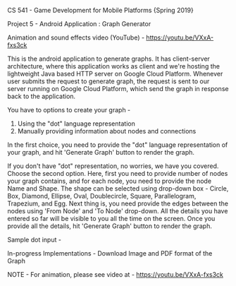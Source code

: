 
CS 541 - Game Development for Mobile Platforms {Spring 2019}

Project 5 - Android Application  :  Graph Generator

Animation and sound effects video (YouTube) - https://youtu.be/VXxA-fxs3ck

This is the android application to generate graphs.  It has client-server architecture, where this application works as client and we're hosting the lightweight Java based HTTP server on Google Cloud Platform.
Whenever user submits the request to generate graph, the request is sent to our server running on Google Cloud Platform, which send the graph in response back to the application.

You have to options to create your graph - 
1. Using the "dot" language representation	
2. Manually providing information about nodes and connections

In the first choice, you need to provide the "dot" language representation of your graph, and hit 'Generate Graph' button to render the graph.

If you don't have "dot" representation, no worries, we have you covered. Choose the second option.
Here,  first you need to provide number of nodes your graph contains, and for each node, you need to provide the node Name and Shape.
The shape can be selected using drop-down box - Circle, Box, Diamond, Ellipse, Oval, Doublecircle, Square, Parallelogram, Trapezium, and Egg.
Next thing is, you need provide the edges between the nodes using  'From Node' and 'To Node' drop-down.
All the details you have entered so far will be visible to you all the time on the screen.
Once you provide all the details, hit 'Generate Graph' button to render the graph.

Sample dot input - 

In-progress Implementations - Download Image and PDF format of the Graph

		
NOTE - For animation,  please see video at - https://youtu.be/VXxA-fxs3ck



